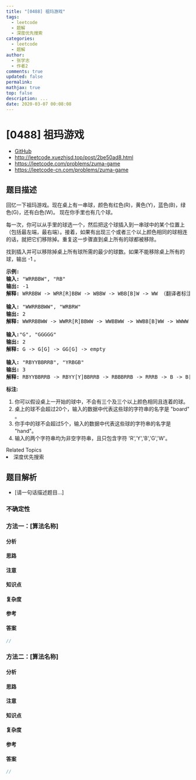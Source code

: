 ```yaml
---
title: "[0488] 祖玛游戏"
tags:
  - leetcode
  - 题解
  - 深度优先搜索
categories:
  - leetcode
  - 题解
author:
  - 张学志
  - 作者2
comments: true
updated: false
permalink:
mathjax: true
top: false
description: ...
date: 2020-03-07 00:08:08
---
```



# [0488] 祖玛游戏
* [GitHub](https://github.com/algoboy101/LeetCodeCrowdsource/tree/master/_posts/QA/%5B0488%5D%20%E7%A5%96%E7%8E%9B%E6%B8%B8%E6%88%8F.md)
* http://leetcode.xuezhisd.top/post/2be50ad8.html
* https://leetcode.com/problems/zuma-game
* https://leetcode-cn.com/problems/zuma-game


## 题目描述

<p>回忆一下祖玛游戏。现在桌上有一串球，颜色有红色(R)，黄色(Y)，蓝色(B)，绿色(G)，还有白色(W)。 现在你手里也有几个球。</p>

<p>每一次，你可以从手里的球选一个，然后把这个球插入到一串球中的某个位置上（包括最左端，最右端）。接着，如果有出现三个或者三个以上颜色相同的球相连的话，就把它们移除掉。重复这一步骤直到桌上所有的球都被移除。</p>

<p>找到插入并可以移除掉桌上所有球所需的最少的球数。如果不能移除桌上所有的球，输出 -1 。</p>

<pre>
<strong>示例:</strong>
<strong>输入:</strong> &quot;WRRBBW&quot;, &quot;RB&quot; 
<strong>输出:</strong> -1 
<strong>解释:</strong> WRRBBW -&gt; WRR[R]BBW -&gt; WBBW -&gt; WBB[B]W -&gt; WW （翻译者标注：手上球已经用完，桌上还剩两个球无法消除，返回-1）

<strong>输入:</strong> &quot;WWRRBBWW&quot;, &quot;WRBRW&quot; 
<strong>输出:</strong> 2 
<strong>解释:</strong> WWRRBBWW -&gt; WWRR[R]BBWW -&gt; WWBBWW -&gt; WWBB[B]WW -&gt; WWWW -&gt; empty

<strong>输入:</strong>&quot;G&quot;, &quot;GGGGG&quot; 
<strong>输出:</strong> 2 
<strong>解释:</strong> G -&gt; G[G] -&gt; GG[G] -&gt; empty 

<strong>输入:</strong> &quot;RBYYBBRRB&quot;, &quot;YRBGB&quot; 
<strong>输出:</strong> 3 
<strong>解释:</strong> RBYYBBRRB -&gt; RBYY[Y]BBRRB -&gt; RBBBRRB -&gt; RRRB -&gt; B -&gt; B[B] -&gt; BB[B] -&gt; empty 
</pre>

<p><strong>标注:</strong></p>

<ol>
	<li>你可以假设桌上一开始的球中，不会有三个及三个以上颜色相同且连着的球。</li>
	<li>桌上的球不会超过20个，输入的数据中代表这些球的字符串的名字是 &quot;board&quot; 。</li>
	<li>你手中的球不会超过5个，输入的数据中代表这些球的字符串的名字是 &quot;hand&quot;。</li>
	<li>输入的两个字符串均为非空字符串，且只包含字符 &#39;R&#39;,&#39;Y&#39;,&#39;B&#39;,&#39;G&#39;,&#39;W&#39;。</li>
</ol>
<div><div>Related Topics</div><div><li>深度优先搜索</li></div></div>


## 题目解析
* [请一句话描述题目...]

### 不确定性


### 方法一：[算法名称]

#### 分析

#### 思路

#### 注意

#### 知识点

#### 复杂度

#### 参考

#### 答案

```cpp
//
```


### 方法二：[算法名称]

#### 分析

#### 思路

#### 注意

#### 知识点

#### 复杂度

#### 参考

#### 答案

```cpp
//
```


